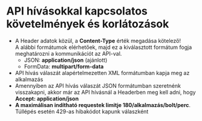 # API hívásokkal kapcsolatos követelmények és korlátozások

- A Header adatok közül, a **Content-Type** érték megadása kötelező!<br>
A alábbi formátumok elérhetőek, majd ez a kiválasztott formátum fogja meghatározni a kommunikációt az API-val.
  + JSON: **application/json** (ajánlott)
  + FormData: **multipart/form-data**
- API hívás válaszát alapértelmezetten XML formátumban kapja meg az alkalmazás
- Amennyiben az API hívás válaszát JSON formátumban szeretnénk visszakapni, akkor már az API hívásnál a Headerben meg kell adni, hogy **Accept: application/json**
- **A maximálisan indítható requestek limitje 180/alkalmazás/bolt/perc**. Túllépés esetén 429-as hibakódot kapunk válaszként
